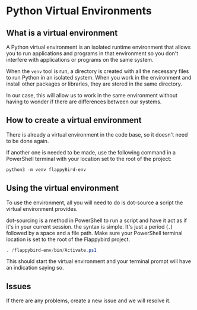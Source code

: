 # Python Virtual Environments

## What is a virtual environment

A Python virtual environment is an isolated runtime environment that allows you
to run applications and programs in that environment so you don't interfere with
applications or programs on the same system.

When the `venv` tool is run, a directory is created with all the necessary files
to run Python in an isolated system. When you work in the environment and
install other packages or libraries, they are stored in the same directory.

In our case, this will allow us to work in the same environment without having
to wonder if there are differences between our systems.

## How to create a virtual environment

There is already a virtual environment in the code base, so it doesn't need to
be done again.

If another one is needed to be made, use the following command in a PowerShell
terminal with your location set to the root of the project:

```powershell
python3 -m venv flappyBird-env
```

## Using the virtual environment

To use the environment, all you will need to do is dot-source a script the
virtual environment provides.

dot-sourcing is a method in PowerShell to run a script and have it act as if
it's in your current session. the syntax is simple. It's just a period (`.`)
followed by a space and a file path. Make sure your PowerShell terminal location
is set to the root of the Flappybird project.

```powershell
. /flappybird-env/bin/Activate.ps1
```

This should start the virtual environment and your terminal prompt will have an
indication saying so.

## Issues

If there are any problems, create a new issue and we will resolve it. 
